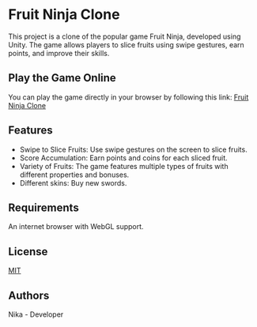 # Fruit Ninja Clone

This project is a clone of the popular game Fruit Ninja, developed using Unity. The game allows players to slice fruits using swipe gestures, earn points, and improve their skills.

## Play the Game Online

You can play the game directly in your browser by following this link: [Fruit Ninja Clone](https://n1kakk.itch.io/fruit-ninja-clone)


## Features

* Swipe to Slice Fruits: Use swipe gestures on the screen to slice fruits.
* Score Accumulation: Earn points and coins for each sliced fruit.
* Variety of Fruits: The game features multiple types of fruits with different properties and bonuses.
* Different skins: Buy new swords.

## Requirements

An internet browser with WebGL support.

## License

[MIT](https://choosealicense.com/licenses/mit/)


## Authors
Nika - Developer
